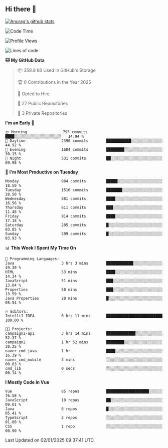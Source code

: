 ## Hi there 👋

[![Anurag's github stats](https://github-readme-stats.vercel.app/api?username=Songwonseok)](https://github.com/anuraghazra/github-readme-stats)



<!--START_SECTION:waka-->
![Code Time](http://img.shields.io/badge/Code%20Time-3%2C223%20hrs%2049%20mins-blue)

![Profile Views](http://img.shields.io/badge/Profile%20Views-0-blue)

![Lines of code](https://img.shields.io/badge/From%20Hello%20World%20I%27ve%20Written-34.8%20million%20lines%20of%20code-blue)

**🐱 My GitHub Data** 

> 📦 358.8 kB Used in GitHub's Storage 
 > 
> 🏆 0 Contributions in the Year 2025
 > 
> 💼 Opted to Hire
 > 
> 📜 27 Public Repositories 
 > 
> 🔑 3 Private Repositories 
 > 
**I'm an Early 🐤** 

```text
🌞 Morning                795 commits         ████░░░░░░░░░░░░░░░░░░░░░   14.94 % 
🌆 Daytime                2390 commits        ███████████░░░░░░░░░░░░░░   44.92 % 
🌃 Evening                1604 commits        ████████░░░░░░░░░░░░░░░░░   30.15 % 
🌙 Night                  531 commits         ██░░░░░░░░░░░░░░░░░░░░░░░   09.98 % 
```
📅 **I'm Most Productive on Tuesday** 

```text
Monday                   984 commits         █████░░░░░░░░░░░░░░░░░░░░   18.50 % 
Tuesday                  1516 commits        ███████░░░░░░░░░░░░░░░░░░   28.50 % 
Wednesday                881 commits         ████░░░░░░░░░░░░░░░░░░░░░   16.56 % 
Thursday                 611 commits         ███░░░░░░░░░░░░░░░░░░░░░░   11.48 % 
Friday                   914 commits         ████░░░░░░░░░░░░░░░░░░░░░   17.18 % 
Saturday                 205 commits         █░░░░░░░░░░░░░░░░░░░░░░░░   03.85 % 
Sunday                   209 commits         █░░░░░░░░░░░░░░░░░░░░░░░░   03.93 % 
```


📊 **This Week I Spent My Time On** 

```text
💬 Programming Languages: 
Java                     3 hrs 3 mins        ████████████░░░░░░░░░░░░░   49.30 % 
HTML                     53 mins             ████░░░░░░░░░░░░░░░░░░░░░   14.34 % 
JavaScript               51 mins             ███░░░░░░░░░░░░░░░░░░░░░░   13.84 % 
Properties               50 mins             ███░░░░░░░░░░░░░░░░░░░░░░   13.59 % 
Java Properties          20 mins             █░░░░░░░░░░░░░░░░░░░░░░░░   05.54 % 

🔥 Editors: 
IntelliJ IDEA            6 hrs 11 mins       █████████████████████████   100.00 % 

🐱‍💻 Projects: 
campaign2-api            3 hrs 14 mins       █████████████░░░░░░░░░░░░   52.37 % 
campaign2                1 hr 52 mins        ████████░░░░░░░░░░░░░░░░░   30.25 % 
naver_cmd_java           1 hr                ████░░░░░░░░░░░░░░░░░░░░░   16.39 % 
naver_cmd_mobile         3 mins              ░░░░░░░░░░░░░░░░░░░░░░░░░   00.83 % 
cmd_lib                  0 secs              ░░░░░░░░░░░░░░░░░░░░░░░░░   00.14 % 
```

**I Mostly Code in Vue** 

```text
Vue                      85 repos            ███████████████████░░░░░░   76.58 % 
JavaScript               10 repos            ██░░░░░░░░░░░░░░░░░░░░░░░   09.01 % 
Java                     6 repos             █░░░░░░░░░░░░░░░░░░░░░░░░   05.41 % 
TypeScript               2 repos             ░░░░░░░░░░░░░░░░░░░░░░░░░   01.80 % 
CSS                      1 repo              ░░░░░░░░░░░░░░░░░░░░░░░░░   00.90 % 
```




 Last Updated on 02/01/2025 09:37:41 UTC
<!--END_SECTION:waka-->
